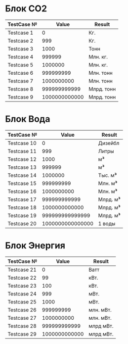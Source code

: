 # Блок СО2 
|TestCase №|Value|Result|
|--|--|--|
|Testcase 1|0|Кг.|
|Testcase 2|999|Кг.|
|Testcase 3|1000|Тонн|
|Testcase 4|999999|Млн. кг.|
|Testcase 5|1000000|Млн. кг.|
|Testcase 6|999999999|Млн. тонн|
|Testcase 7|1000000000|Млн. тонн|
|Testcase 8|999999999999|Млрд. тонн|
|Testcase 9|1000000000000|Млрд. тонн|

# Блок Вода 
|TestCase №|Value|Result|
|--|--|--|
|Testcase 10|0|Дизейбл|
|Testcase 11|999|Литры|
|Testcase 12|1000|м**³**|
|Testcase 13|999999|м**³**|
|Testcase 14|1000000|Тыс. м**³**|
|Testcase 15|999999999|Млн. м**³**|
|Testcase 16|1000000000|Млн. м**³**|
|Testcase 17|999999999999|Млрд. м**³**|
|Testcase 18|1000000000000|Млрд. м**³**|
|Testcase 19|999999999999999|Млрд. м**³**|
|Testcase 20|1000000000000000|1 воды|

# Блок Энергия 
|TestCase №|Value|Result|
|--|--|--|
|Testcase 21|0|Ватт|
|Testcase 22|99|кВт.|
|Testcase 23|100|кВт.|
|Testcase 24|999|мВт.|
|Testcase 25|1000|мВт.|
|Testcase 26|999999999|млн. мВт.|
|Testcase 27|1000000000|млн. мВт.|
|Testcase 28|999999999999|млрд мВт.|
|Testcase 29|1000000000000|млрд мВт.|
